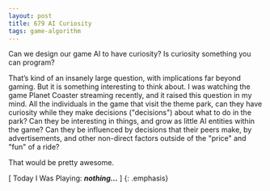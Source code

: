 ```yaml
---
layout: post
title: 679 AI Curiosity
tags: game-algorithm
---
```

Can we design our game AI to have curiosity? Is curiosity something you can program?

That’s kind of an insanely large question, with implications far beyond gaming.  But it is something interesting to think about.  I was watching the game Planet Coaster streaming recently, and it raised this question in my mind.  All the individuals in the game that visit the theme park, can they have curiosity while they make decisions ("decisions") about what to do in the park?  Can they be interesting in things, and grow as little AI entities within the game? Can they be influenced by decisions that their peers make, by advertisements, and other non-direct factors outside of the "price" and "fun" of a ride?

That would be pretty awesome.

[ Today I Was Playing: ***nothing...*** ]
{: .emphasis}